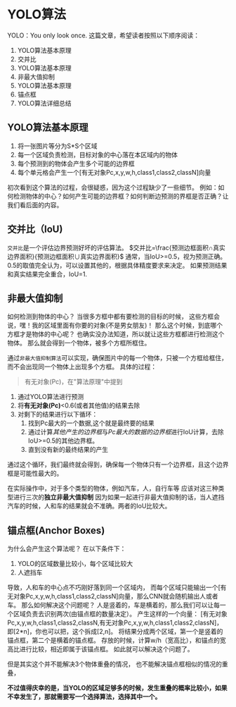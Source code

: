 # YOLO算法

YOLO：You only look once.
这篇文章，希望读者按照以下顺序阅读：
1. YOLO算法基本原理
2. 交并比
3. YOLO算法基本原理
4. 非最大值抑制
5. YOLO算法基本原理
6. 锚点框
7. YOLO算法详细总结

## YOLO算法基本原理

1. 将一张图片等分为S*S个区域
2. 每一个区域负责检测，目标对象的中心落在本区域内的物体
3. 每个预测到的物体会产生多个可能的边界框
4. 每个单元格会产生一个[有无对象Pc,x,y,w,h,class1,class2,classN]向量

初次看到这个算法的过程，会很疑惑，因为这个过程缺少了一些细节。
例如：如何检测物体的中心？如何产生可能的边界框？如何判断边预测的界框是否正确？让我们看后面的内容。

## 交并比（IoU)
`交并比`是一个评估边界预测好坏的评估算法。
$交并比=\frac{预测边框面积∩真实边界面积}{预测边框面积∪真实边界面积}$
通常，当IoU>=0.5，视为预测正确。
0.5的取值完全认为，可以设置其他的，根据具体精度要求来决定。
如果预测结果和真实结果完全重合，IoU=1.

## 非最大值抑制
如何检测到物体的中心？
当很多方框中都有要检测的目标的时候，
这些方框会说，嘿！我的区域里面有你要的对象(不是男女朋友)！
那么这个时候，到底哪个方框才是物体的中心呢？
也确实没办法知道，所以就让这些方框都进行检测这个物体。
那么就会得到一个物体，被多个方框所框住。

通过`非最大值抑制算法`可以实现，确保图片中的每一个物体，只被一个方框给框住，而不会出现同一个物体上出现多个方框。
具体的过程：
> 有无对象(Pc)，在"算法原理"中提到
1. 通过YOLO算法进行预测
2. 将**有无对象(Pc)**<0.6(或者其他值)的结果去除
3. 对剩下的结果进行以下循环：
   1. 找到Pc最大的一个数据,这个就是最终要的结果
   2. 通过计算*其他产生的边界框*与*Pc最大的数据的边界框*进行IoU计算，去除IoU>=0.5的其他边界框。
   3. 直到没有新的最终结果的产生

通过这个循环，我们最终就会得到，确保每一个物体只有一个边界框，且这个边界框是可能性最大的。

在实际操作中，对于多个类型的物体，例如汽车，人，自行车等
应该对这三种类型进行三次的**独立非最大值抑制**
因为如果一起进行非最大值抑制的话，当人遮挡汽车的时候，人和车的结果就会不准确。两者的IoU比较大。

## 锚点框(Anchor Boxes)

为什么会产生这个算法呢？
在以下条件下：
1. YOLO的区域数量比较小，每个区域比较大
2. 人遮挡车

导致，人和车的中心点不巧刚好落到同一个区域内，
而每个区域只能输出一个[有无对象Pc,x,y,w,h,class1,class2,classN]向量，那么CNN就会随机输出人或者车。
那么如何解决这个问题呢？
人是竖着的，车是横着的，那么我们可以让每一个区域负责去识别两次(由锚点框的数量决定）。
产生这样的一个向量：
[有无对象Pc,x,y,w,h,class1,class2,classN,有无对象Pc,x,y,w,h,class1,class2,classN]，即[2*n]，你也可以把，这个拆成[2,n]。
将结果分成两个区域，第一个是竖着的锚点框，第二个是横着的锚点框。
存放的时候，计算w/h（宽高比），和锚点的宽高比进行比较，相近即属于该锚点框。
如此就可以解决这个问题了。

但是其实这个并不能解决3个物体重叠的情况，
也不能解决锚点框相似的情况的重叠，

**不过值得庆幸的是，当YOLO的区域足够多的时候，发生重叠的概率比较小，如果不幸发生了，那就需要写一个选择算法，选择其中一个。**